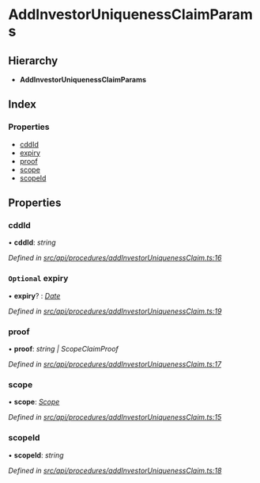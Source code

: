 # AddInvestorUniquenessClaimParams

## Hierarchy

* **AddInvestorUniquenessClaimParams**

## Index

### Properties

* [cddId](addinvestoruniquenessclaimparams.md#cddid)
* [expiry](addinvestoruniquenessclaimparams.md#optional-expiry)
* [proof](addinvestoruniquenessclaimparams.md#proof)
* [scope](addinvestoruniquenessclaimparams.md#scope)
* [scopeId](addinvestoruniquenessclaimparams.md#scopeid)

## Properties

### cddId

• **cddId**: _string_

_Defined in_ [_src/api/procedures/addInvestorUniquenessClaim.ts:16_](https://github.com/PolymathNetwork/polymesh-sdk/blob/bf2b7a12/src/api/procedures/addInvestorUniquenessClaim.ts#L16)

### `Optional` expiry

• **expiry**? : [_Date_](../enums/transactionargumenttype.md#date)

_Defined in_ [_src/api/procedures/addInvestorUniquenessClaim.ts:19_](https://github.com/PolymathNetwork/polymesh-sdk/blob/bf2b7a12/src/api/procedures/addInvestorUniquenessClaim.ts#L19)

### proof

• **proof**: _string \| ScopeClaimProof_

_Defined in_ [_src/api/procedures/addInvestorUniquenessClaim.ts:17_](https://github.com/PolymathNetwork/polymesh-sdk/blob/bf2b7a12/src/api/procedures/addInvestorUniquenessClaim.ts#L17)

### scope

• **scope**: [_Scope_](scope.md)

_Defined in_ [_src/api/procedures/addInvestorUniquenessClaim.ts:15_](https://github.com/PolymathNetwork/polymesh-sdk/blob/bf2b7a12/src/api/procedures/addInvestorUniquenessClaim.ts#L15)

### scopeId

• **scopeId**: _string_

_Defined in_ [_src/api/procedures/addInvestorUniquenessClaim.ts:18_](https://github.com/PolymathNetwork/polymesh-sdk/blob/bf2b7a12/src/api/procedures/addInvestorUniquenessClaim.ts#L18)

